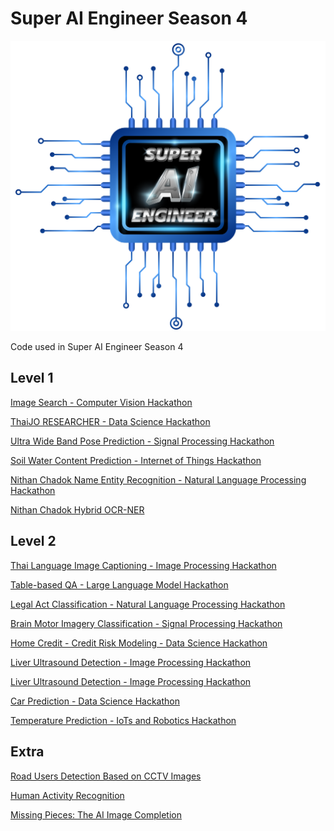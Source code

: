 # Super AI Engineer Season 4

![](logo.png)

Code used in Super AI Engineer Season 4

## Level 1

[Image Search - Computer Vision Hackathon](https://www.kaggle.com/code/pitchayas/imagesearch-402521)

[ThaiJO RESEARCHER - Data Science Hackathon](https://www.kaggle.com/code/pitchayas/thaijo-402521)

[Ultra Wide Band Pose Prediction - Signal Processing Hackathon](https://www.kaggle.com/code/pitchayas/uwb-402521)

[Soil Water Content Prediction - Internet of Things Hackathon](https://www.kaggle.com/code/pitchayas/iot-402521)

[Nithan Chadok Name Entity Recognition - Natural Language Processing Hackathon](https://www.kaggle.com/code/pitchayas/nlp-402521)

[Nithan Chadok Hybrid OCR-NER](https://www.kaggle.com/code/pitchayas/hybrid-402521)

## Level 2

[Thai Language Image Captioning - Image Processing Hackathon](https://gitlab.superai.aiat.or.th/402521/image-captioning-hackathon)

[Table-based QA - Large Language Model Hackathon](https://gitlab.superai.aiat.or.th/406488/Table_based_QA)

[Legal Act Classification - Natural Language Processing Hackathon](https://gitlab.superai.aiat.or.th/406488/BOL_QA_Hackathon)

[Brain Motor Imagery Classification - Signal Processing Hackathon](https://gitlab.superai.aiat.or.th/401117/brainscience-hackathon)

[Home Credit - Credit Risk Modeling - Data Science Hackathon](https://gitlab.superai.aiat.or.th/400981/home-credit-credit-risk-modeling)

[Liver Ultrasound Detection - Image Processing Hackathon](https://gitlab.superai.aiat.or.th/402521/liver-ultrasound-detection)

[Liver Ultrasound Detection - Image Processing Hackathon](https://gitlab.superai.aiat.or.th/402521/forest-classification-hackathon)

[Car Prediction - Data Science Hackathon](https://gitlab.superai.aiat.or.th/402521/car-prediction-hackathon)

[Temperature Prediction - IoTs and Robotics Hackathon](https://gitlab.superai.aiat.or.th/402521/temperature-prediction-hackathon)

## Extra

[Road Users Detection Based on CCTV Images](Hack_Road-Users-Detection)

[Human Activity Recognition](Hack_Human-Activity-Recognition)

[Missing Pieces: The AI Image Completion](Hack_Image-Completion)
